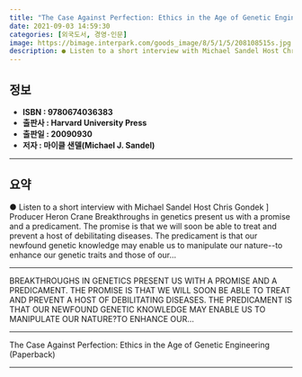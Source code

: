 ```yaml
---
title: "The Case Against Perfection: Ethics in the Age of Genetic Engineering (Paperback)"
date: 2021-09-03 14:59:30
categories: [외국도서, 경영-인문]
image: https://bimage.interpark.com/goods_image/8/5/1/5/208108515s.jpg
description: ● Listen to a short interview with Michael Sandel Host Chris Gondek ] Producer Heron Crane Breakthroughs in genetics present us with a promise and a predicame
---
```


## **정보**

- **ISBN : 9780674036383**
- **출판사 : Harvard University Press**
- **출판일 : 20090930**
- **저자 : 마이클 샌델(Michael J. Sandel)**

------



## **요약**

●  Listen to a short interview with Michael Sandel Host Chris Gondek ] Producer Heron  Crane Breakthroughs in genetics present us with a promise and a predicament. The promise is that we will soon be able to treat and prevent a host of debilitating diseases. The predicament is that our newfound genetic knowledge may enable us to manipulate our nature--to enhance our genetic traits and those of our...

------

BREAKTHROUGHS IN GENETICS PRESENT US WITH A PROMISE AND A PREDICAMENT. THE PROMISE IS THAT WE WILL SOON BE ABLE TO TREAT AND PREVENT A HOST OF DEBILITATING DISEASES. THE PREDICAMENT IS THAT OUR NEWFOUND GENETIC KNOWLEDGE MAY ENABLE US TO MANIPULATE OUR NATURE?TO ENHANCE OUR... 

------


The Case Against Perfection: Ethics in the Age of Genetic Engineering (Paperback) 

------


